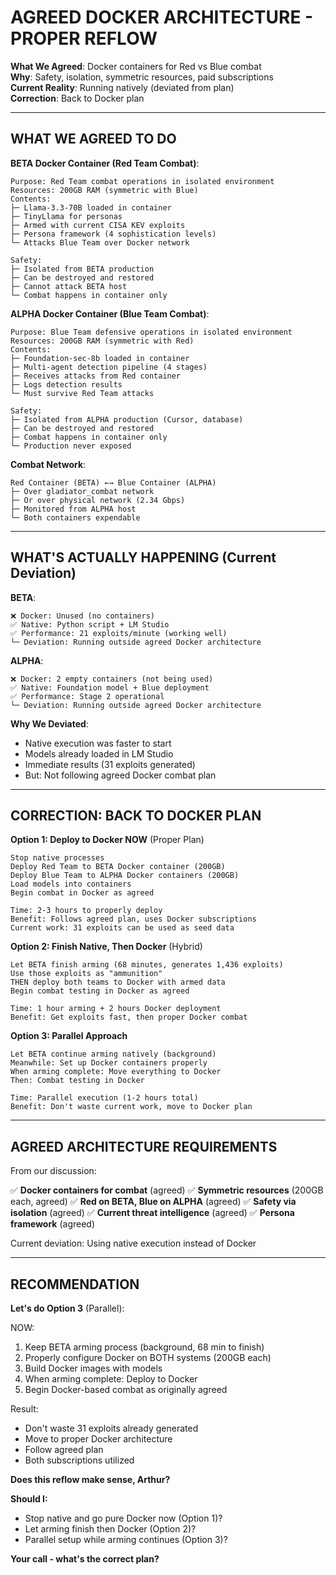 # AGREED DOCKER ARCHITECTURE - PROPER REFLOW
**What We Agreed**: Docker containers for Red vs Blue combat  
**Why**: Safety, isolation, symmetric resources, paid subscriptions  
**Current Reality**: Running natively (deviated from plan)  
**Correction**: Back to Docker plan

---

## WHAT WE AGREED TO DO

**BETA Docker Container (Red Team Combat)**:
```
Purpose: Red Team combat operations in isolated environment
Resources: 200GB RAM (symmetric with Blue)
Contents: 
├─ Llama-3.3-70B loaded in container
├─ TinyLlama for personas
├─ Armed with current CISA KEV exploits
├─ Persona framework (4 sophistication levels)
└─ Attacks Blue Team over Docker network

Safety:
├─ Isolated from BETA production
├─ Can be destroyed and restored
├─ Cannot attack BETA host
└─ Combat happens in container only
```

**ALPHA Docker Container (Blue Team Combat)**:
```
Purpose: Blue Team defensive operations in isolated environment
Resources: 200GB RAM (symmetric with Red)
Contents:
├─ Foundation-sec-8b loaded in container
├─ Multi-agent detection pipeline (4 stages)
├─ Receives attacks from Red container
├─ Logs detection results
└─ Must survive Red Team attacks

Safety:
├─ Isolated from ALPHA production (Cursor, database)
├─ Can be destroyed and restored
├─ Combat happens in container only
└─ Production never exposed
```

**Combat Network**:
```
Red Container (BETA) ←→ Blue Container (ALPHA)
├─ Over gladiator_combat network
├─ Or over physical network (2.34 Gbps)
├─ Monitored from ALPHA host
└─ Both containers expendable
```

---

## WHAT'S ACTUALLY HAPPENING (Current Deviation)

**BETA**:
```
❌ Docker: Unused (no containers)
✅ Native: Python script + LM Studio
✅ Performance: 21 exploits/minute (working well)
└─ Deviation: Running outside agreed Docker architecture
```

**ALPHA**:
```
❌ Docker: 2 empty containers (not being used)
✅ Native: Foundation model + Blue deployment
✅ Performance: Stage 2 operational
└─ Deviation: Running outside agreed Docker architecture
```

**Why We Deviated**:
- Native execution was faster to start
- Models already loaded in LM Studio
- Immediate results (31 exploits generated)
- But: Not following agreed Docker combat plan

---

## CORRECTION: BACK TO DOCKER PLAN

**Option 1: Deploy to Docker NOW** (Proper Plan)
```
Stop native processes
Deploy Red Team to BETA Docker container (200GB)
Deploy Blue Team to ALPHA Docker containers (200GB)
Load models into containers
Begin combat in Docker as agreed

Time: 2-3 hours to properly deploy
Benefit: Follows agreed plan, uses Docker subscriptions
Current work: 31 exploits can be used as seed data
```

**Option 2: Finish Native, Then Docker** (Hybrid)
```
Let BETA finish arming (68 minutes, generates 1,436 exploits)
Use those exploits as "ammunition"
THEN deploy both teams to Docker with armed data
Begin combat testing in Docker as agreed

Time: 1 hour arming + 2 hours Docker deployment
Benefit: Get exploits fast, then proper Docker combat
```

**Option 3: Parallel Approach**
```
Let BETA continue arming natively (background)
Meanwhile: Set up Docker containers properly
When arming complete: Move everything to Docker
Then: Combat testing in Docker

Time: Parallel execution (1-2 hours total)
Benefit: Don't waste current work, move to Docker plan
```

---

## AGREED ARCHITECTURE REQUIREMENTS

From our discussion:

✅ **Docker containers for combat** (agreed)
✅ **Symmetric resources** (200GB each, agreed)
✅ **Red on BETA, Blue on ALPHA** (agreed)
✅ **Safety via isolation** (agreed)
✅ **Current threat intelligence** (agreed)
✅ **Persona framework** (agreed)

Current deviation: Using native execution instead of Docker

---

## RECOMMENDATION

**Let's do Option 3** (Parallel):

NOW:
1. Keep BETA arming process (background, 68 min to finish)
2. Properly configure Docker on BOTH systems (200GB each)
3. Build Docker images with models
4. When arming complete: Deploy to Docker
5. Begin Docker-based combat as originally agreed

Result:
- Don't waste 31 exploits already generated
- Move to proper Docker architecture
- Follow agreed plan
- Both subscriptions utilized

**Does this reflow make sense, Arthur?**

**Should I:**
- Stop native and go pure Docker now (Option 1)?
- Let arming finish then Docker (Option 2)?
- Parallel setup while arming continues (Option 3)?

**Your call - what's the correct plan?**
